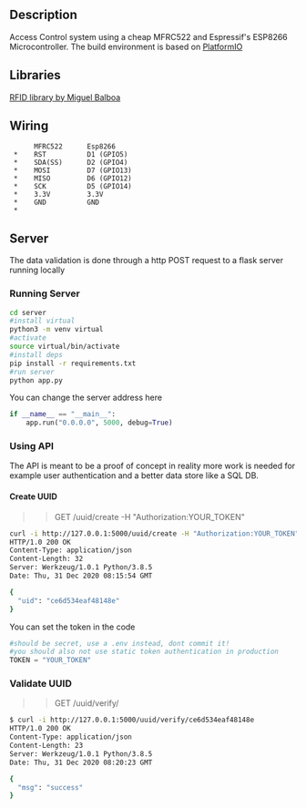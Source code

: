 ## Description

Access Control system using a cheap MFRC522 and Espressif's ESP8266 Microcontroller.
The build environment is based on [PlatformIO](https://platformio.org/)


## Libraries
   [RFID library by Miguel Balboa](https://github.com/miguelbalboa/rfid)

## Wiring
```
      MFRC522      Esp8266                                 
 *    RST          D1 (GPIO5)        
 *    SDA(SS)      D2 (GPIO4)       
 *    MOSI         D7 (GPIO13)
 *    MISO         D6 (GPIO12)
 *    SCK          D5 (GPIO14)
 *    3.3V         3.3V
 *    GND          GND
 *
```

## Server

The data validation is done through a http POST request to a flask server running locally

### Running Server

```bash
cd server
#install virtual
python3 -m venv virtual
#activate
source virtual/bin/activate
#install deps
pip install -r requirements.txt
#run server
python app.py
```

You can change the server address here

```python
if __name__ == "__main__":
    app.run("0.0.0.0", 5000, debug=True)
```

### Using API

The API is meant to be a proof of concept in reality more work is needed for example user authentication and a better data store like a SQL DB.

#### Create UUID

>> GET /uuid/create -H "Authorization:YOUR_TOKEN"

```bash
curl -i http://127.0.0.1:5000/uuid/create -H "Authorization:YOUR_TOKEN"
HTTP/1.0 200 OK
Content-Type: application/json
Content-Length: 32
Server: Werkzeug/1.0.1 Python/3.8.5
Date: Thu, 31 Dec 2020 08:15:54 GMT

{
  "uid": "ce6d534eaf48148e"
}
```

You can set the token in the code 

```python
#should be secret, use a .env instead, dont commit it!
#you should also not use static token authentication in production 
TOKEN = "YOUR_TOKEN"
```

### Validate UUID

>> GET /uuid/verify/<uid>

```bash
$ curl -i http://127.0.0.1:5000/uuid/verify/ce6d534eaf48148e
HTTP/1.0 200 OK
Content-Type: application/json
Content-Length: 23
Server: Werkzeug/1.0.1 Python/3.8.5
Date: Thu, 31 Dec 2020 08:20:23 GMT

{
  "msg": "success"
}
```
